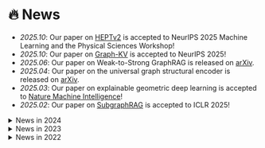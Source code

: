 # 🔥 News
- *2025.10*: Our paper on [HEPTv2](https://arxiv.org/pdf/2510.07594) is accepted to NeurIPS 2025 Machine Learning and the Physical Sciences Workshop!
- *2025.10*: Our paper on [Graph-KV](https://arxiv.org/pdf/2506.07334) is accepted to NeurIPS 2025!
- *2025.06*: Our paper on Weak-to-Strong GraphRAG is released on [arXiv](https://arxiv.org/pdf/2506.22518).
- *2025.04*: Our paper on the universal graph structural encoder is released on [arXiv](https://arxiv.org/pdf/2504.10917).
- *2025.03*: Our paper on explainable geometric deep learning is accepted to [Nature Machine Intelligence](https://www.nature.com/articles/s42256-025-00998-9)!
- *2025.02*: Our paper on [SubgraphRAG](https://arxiv.org/pdf/2410.20724) is accepted to ICLR 2025!


<details>
  <summary>News in 2024</summary>
  <div markdown="1">
  - *2024.11*: Our paper on KG-based Retrieval-Augmented Generation is released on [arXiv](https://arxiv.org/pdf/2410.20724).
  - *2024.09*: Our paper [GeSS](https://arxiv.org/abs/2310.08677) on benchmarking OOD performance in geometric deep learning is accepted to NeurIPS 2024 D&B Track.
  - *2024.07*: Our paper on explainable geometric deep learning is released on [arXiv](https://arxiv.org/abs/2407.00849).
  - *2024.06*: Our paper on graph state space model (GSSC) is released on [arXiv](https://arxiv.org/abs/2406.05815).
  - *2024.05*: Our paper [HEPT](https://arxiv.org/abs/2402.12535) is accepted to ICML 2024 and selected for oral presentation! See you in Vienna!
  - *2024.03*: Gave a talk at [A3D3](https://a3d3.ai/) institute HEP group on [HEPT](https://arxiv.org/abs/2402.12535).
  - *2024.02*: Our paper on efficient point transformer (HEPT) is released on [arXiv](https://arxiv.org/abs/2402.12535).
  </div>

</details>


<details>
  <summary>News in 2023</summary>
  <div markdown="1">
  - *2023.10*: Our paper on benchmarking OOD performance in geometric deep learning is released on [arXiv](https://arxiv.org/abs/2310.08677).
  - *2023.07*: One paper accepted to CTD'23.
  - *2023.03*: Received ICLR'23 Travel Award! Thanks ICLR and see you in Kigali in the coming May!
  - *2023.01*: Our paper [LRI](https://openreview.net/forum?id=6u7mf9s2A9) is accepted to ICLR 2023 and NeurIPS 2022 AI4Science!
  </div>

</details>
<details>
  <summary>News in 2022</summary>

  <div markdown="1">
  - *2022.11*: Gave a talk at [IML Machine Learning Working Group](https://iml.web.cern.ch/homepage) on [LRI](https://arxiv.org/abs/2210.16966) with slides [here](https://indico.cern.ch/event/1207697/).
  - *2022.11*: I will be moving to Georgia Tech in December as a PhD student in Machine Learning (ECE) with Prof. Pan Li.
  - *2022.11*: Our latest paper on model interpretability ([LRI](https://arxiv.org/abs/2210.16966)) will show up at NeurIPS 2022 [AI for Science](https://ai4sciencecommunity.github.io/neurips22.html) Workshop!
  - *2022.10*: Gave two lectures at [CS593-CLG](https://docs.google.com/presentation/d/1jkf6RDLE9_FQQMqiQ1-b0PZjZJbWqRqI-Zn7wQh8pHQ/edit#slide=id.g15e3f128fa5_0_77)([code](https://colab.research.google.com/drive/1At_gCWaiMNyh5bVbXNjNkS0XL2vTFyyf?usp=sharing)) and [Phys570-AI](https://docs.google.com/presentation/d/1WMN81yvPnoYisn9UF1jKw_nXGlYSvyyA/edit#slide=id.p1)([code](https://colab.research.google.com/drive/1gXj2ScYmTzl2BDQ-OCVqRE5Ik-k66C-R?usp=sharing)).
  - *2022.07*: Gave two talks at [FastML](https://fastmachinelearning.org/) and [AITime](http://www.aitime.cn/) on our ICML 2022 paper [GSAT](https://arxiv.org/abs/2201.12987)([slides](https://icml.cc/media/icml-2022/Slides/17430.pdf)).
  - *2022.07*: Awarded free registration and graduate travel grant for ICML! Thanks!
  - *2022.05*: One paper accepted to ICML 2022!
  </div>

</details>
